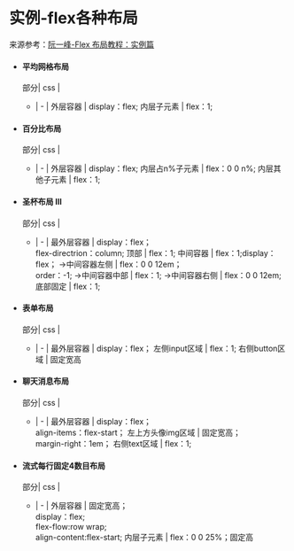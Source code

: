 # 实例-flex各种布局

来源参考：[阮一峰-Flex 布局教程：实例篇](http://www.ruanyifeng.com/blog/2015/07/flex-examples.html)

- #### 平均网格布局
    部分| css |
     -  |  -  |
    外层容器 | display：flex;
    内层子元素 | flex：1;

- #### 百分比布局
    部分| css |
     -  |  -  |
    外层容器 | display：flex;
    内层占n%子元素 | flex：0 0 n%;
    内层其他子元素 | flex：1;

- #### 圣杯布局 Ⅲ
    部分| css |
     -  |  -  |
    最外层容器 | display：flex；<br>flex-directrion：column;
    顶部 | flex：1;
    中间容器 | flex：1;display：flex；
    ->中间容器左侧 | flex：0 0 12em；<br>order：-1;
    ->中间容器中部 | flex：1;
    ->中间容器右侧 | flex：0 0 12em;
    底部固定 | flex：1;

- #### 表单布局
    部分| css |
     -  |  -  |
    最外层容器 | display：flex；
    左侧input区域 | flex：1;
    右侧button区域 | 固定宽高

- #### 聊天消息布局
    部分| css |
     -  |  -  |
    最外层容器 | display：flex；<br>align-items：flex-start；
    左上方头像img区域 | 固定宽高；<br>margin-right：1em；
    右侧text区域 | flex：1;

- #### 流式每行固定4数目布局
    部分| css |
     -  |  -  |
    外层容器 | 固定宽高；<br>display：flex;<br>flex-flow:row wrap;<br>align-content:flex-start;
    内层子元素 | flex：0 0 25%；固定高
